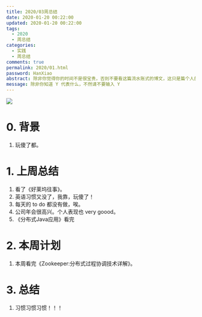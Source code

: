 ```yaml
---
title: 2020/03周总结
date: 2020-01-20 00:22:00
updated: 2020-01-20 00:22:00
tags:
  - 2020
  - 周总结
categories: 
  - 实践
  - 周总结
comments: true
permalink: 2020/01.html  
password: HanXiao
abstract: 除非你觉得你的时间不是很宝贵，否则不要看这篇流水账式的博文，这只是篇个人的工作的学习一个总结而已，没有包含任何的技术细节
message: 除非你知道 Y 代表什么，不然请不要输入 Y
---
```


![][0]  

# 0. 背景

1. 玩傻了都。

<!--more-->

# 1. 上周总结

1. 看了《好莱坞往事》。
2. 英语习惯又没了，我靠，玩傻了！
3. 每天的 to do 都没有做，唉。
4. 公司年会很高兴。个人表现也 very goood。
5. 《分布式Java应用》看完

# 2. 本周计划

1. 本周看完《Zookeeper:分布式过程协调技术详解》。

# 3. 总结

1. 习惯习惯习惯！！！


[0]: https://leran2deeplearnjavawebtech.oss-cn-beijing.aliyuncs.com/background/2020-01-20%E5%A5%BD%E8%8E%B1%E5%9D%9E%E5%BE%80%E4%BA%8B.webp